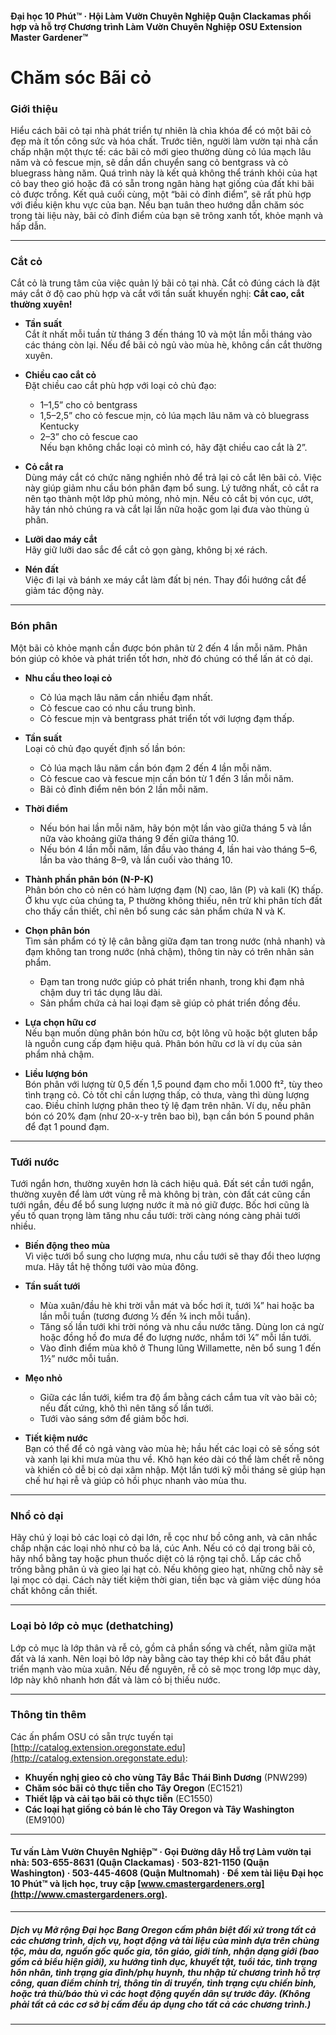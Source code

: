 #### Đại học 10 Phút™ · Hội Làm Vườn Chuyên Nghiệp Quận Clackamas phối hợp và hỗ trợ Chương trình Làm Vườn Chuyên Nghiệp OSU Extension Master Gardener™

# Chăm sóc Bãi cỏ

### Giới thiệu

Hiểu cách bãi cỏ tại nhà phát triển tự nhiên là chìa khóa để có một bãi cỏ đẹp mà ít tốn công sức và hóa chất. Trước tiên, người làm vườn tại nhà cần chấp nhận một thực tế: các bãi cỏ mới gieo thường dùng cỏ lúa mạch lâu năm và cỏ fescue mịn, sẽ dần dần chuyển sang cỏ bentgrass và cỏ bluegrass hàng năm. Quá trình này là kết quả không thể tránh khỏi của hạt cỏ bay theo gió hoặc đã có sẵn trong ngân hàng hạt giống của đất khi bãi cỏ được trồng. Kết quả cuối cùng, một “bãi cỏ đỉnh điểm”, sẽ rất phù hợp với điều kiện khu vực của bạn. Nếu bạn tuân theo hướng dẫn chăm sóc trong tài liệu này, bãi cỏ đỉnh điểm của bạn sẽ trông xanh tốt, khỏe mạnh và hấp dẫn.

---

### Cắt cỏ

Cắt cỏ là trung tâm của việc quản lý bãi cỏ tại nhà. Cắt cỏ đúng cách là đặt máy cắt ở độ cao phù hợp và cắt với tần suất khuyến nghị: **Cắt cao, cắt thường xuyên!**

- **Tần suất**  
  Cắt ít nhất mỗi tuần từ tháng 3 đến tháng 10 và một lần mỗi tháng vào các tháng còn lại. Nếu để bãi cỏ ngủ vào mùa hè, không cần cắt thường xuyên.

- **Chiều cao cắt cỏ**  
  Đặt chiều cao cắt phù hợp với loại cỏ chủ đạo:  
  - 1–1,5” cho cỏ bentgrass  
  - 1,5–2,5” cho cỏ fescue mịn, cỏ lúa mạch lâu năm và cỏ bluegrass Kentucky  
  - 2–3” cho cỏ fescue cao  
  Nếu bạn không chắc loại cỏ mình có, hãy đặt chiều cao cắt là 2”.

- **Cỏ cắt ra**  
  Dùng máy cắt có chức năng nghiền nhỏ để trả lại cỏ cắt lên bãi cỏ. Việc này giúp giảm nhu cầu bón phân đạm bổ sung. Lý tưởng nhất, cỏ cắt ra nên tạo thành một lớp phủ mỏng, nhỏ mịn. Nếu cỏ cắt bị vón cục, ướt, hãy tán nhỏ chúng ra và cắt lại lần nữa hoặc gom lại đưa vào thùng ủ phân.

- **Lưỡi dao máy cắt**  
  Hãy giữ lưỡi dao sắc để cắt cỏ gọn gàng, không bị xé rách.

- **Nén đất**  
  Việc đi lại và bánh xe máy cắt làm đất bị nén. Thay đổi hướng cắt để giảm tác động này.

---

### Bón phân

Một bãi cỏ khỏe mạnh cần được bón phân từ 2 đến 4 lần mỗi năm. Phân bón giúp cỏ khỏe và phát triển tốt hơn, nhờ đó chúng có thể lấn át cỏ dại.

- **Nhu cầu theo loại cỏ**  
  - Cỏ lúa mạch lâu năm cần nhiều đạm nhất.  
  - Cỏ fescue cao có nhu cầu trung bình.  
  - Cỏ fescue mịn và bentgrass phát triển tốt với lượng đạm thấp.

- **Tần suất**  
  Loại cỏ chủ đạo quyết định số lần bón:  
  - Cỏ lúa mạch lâu năm cần bón đạm 2 đến 4 lần mỗi năm.  
  - Cỏ fescue cao và fescue mịn cần bón từ 1 đến 3 lần mỗi năm.  
  - Bãi cỏ đỉnh điểm nên bón 2 lần mỗi năm.

- **Thời điểm**  
  - Nếu bón hai lần mỗi năm, hãy bón một lần vào giữa tháng 5 và lần nữa vào khoảng giữa tháng 9 đến giữa tháng 10.  
  - Nếu bón 4 lần mỗi năm, lần đầu vào tháng 4, lần hai vào tháng 5–6, lần ba vào tháng 8–9, và lần cuối vào tháng 10.

- **Thành phần phân bón (N-P-K)**  
  Phân bón cho cỏ nên có hàm lượng đạm (N) cao, lân (P) và kali (K) thấp. Ở khu vực của chúng ta, P thường không thiếu, nên trừ khi phân tích đất cho thấy cần thiết, chỉ nên bổ sung các sản phẩm chứa N và K.

- **Chọn phân bón**  
  Tìm sản phẩm có tỷ lệ cân bằng giữa đạm tan trong nước (nhả nhanh) và đạm không tan trong nước (nhả chậm), thông tin này có trên nhãn sản phẩm.  
  - Đạm tan trong nước giúp cỏ phát triển nhanh, trong khi đạm nhả chậm duy trì tác dụng lâu dài.  
  - Sản phẩm chứa cả hai loại đạm sẽ giúp cỏ phát triển đồng đều.

- **Lựa chọn hữu cơ**  
  Nếu bạn muốn dùng phân bón hữu cơ, bột lông vũ hoặc bột gluten bắp là nguồn cung cấp đạm hiệu quả. Phân bón hữu cơ là ví dụ của sản phẩm nhả chậm.

- **Liều lượng bón**  
  Bón phân với lượng từ 0,5 đến 1,5 pound đạm cho mỗi 1.000 ft², tùy theo tình trạng cỏ. Cỏ tốt chỉ cần lượng thấp, cỏ thưa, vàng thì dùng lượng cao. Điều chỉnh lượng phân theo tỷ lệ đạm trên nhãn. Ví dụ, nếu phân bón có 20% đạm (như 20-x-y trên bao bì), bạn cần bón 5 pound phân để đạt 1 pound đạm.

---

### Tưới nước

Tưới ngắn hơn, thường xuyên hơn là cách hiệu quả. Đất sét cần tưới ngắn, thường xuyên để làm ướt vùng rễ mà không bị tràn, còn đất cát cũng cần tưới ngắn, đều để bổ sung lượng nước ít mà nó giữ được. Bốc hơi cũng là yếu tố quan trọng làm tăng nhu cầu tưới: trời càng nóng càng phải tưới nhiều.

- **Biến động theo mùa**  
  Vì việc tưới bổ sung cho lượng mưa, nhu cầu tưới sẽ thay đổi theo lượng mưa. Hãy tắt hệ thống tưới vào mùa đông.

- **Tần suất tưới**  
  - Mùa xuân/đầu hè khi trời vẫn mát và bốc hơi ít, tưới ¼” hai hoặc ba lần mỗi tuần (tương đương ½ đến ¾ inch mỗi tuần).  
  - Tăng số lần tưới khi trời nóng và nhu cầu nước tăng. Dùng lon cá ngừ hoặc đồng hồ đo mưa để đo lượng nước, nhắm tới ¼” mỗi lần tưới.  
  - Vào đỉnh điểm mùa khô ở Thung lũng Willamette, nên bổ sung 1 đến 1½” nước mỗi tuần.

- **Mẹo nhỏ**  
  - Giữa các lần tưới, kiểm tra độ ẩm bằng cách cắm tua vít vào bãi cỏ; nếu đất cứng, khô thì nên tăng số lần tưới.  
  - Tưới vào sáng sớm để giảm bốc hơi.

- **Tiết kiệm nước**  
  Bạn có thể để cỏ ngả vàng vào mùa hè; hầu hết các loại cỏ sẽ sống sót và xanh lại khi mưa mùa thu về. Khô hạn kéo dài có thể làm chết rễ nông và khiến cỏ dễ bị cỏ dại xâm nhập. Một lần tưới kỹ mỗi tháng sẽ giúp hạn chế hư hại rễ và giúp cỏ hồi phục nhanh vào mùa thu.

---

### Nhổ cỏ dại

Hãy chú ý loại bỏ các loại cỏ dại lớn, rễ cọc như bồ công anh, và cân nhắc chấp nhận các loại nhỏ như cỏ ba lá, cúc Anh. Nếu có cỏ dại trong bãi cỏ, hãy nhổ bằng tay hoặc phun thuốc diệt cỏ lá rộng tại chỗ. Lấp các chỗ trống bằng phân ủ và gieo lại hạt cỏ. Nếu không gieo hạt, những chỗ này sẽ lại mọc cỏ dại. Cách này tiết kiệm thời gian, tiền bạc và giảm việc dùng hóa chất không cần thiết.

---

### Loại bỏ lớp cỏ mục (dethatching)

Lớp cỏ mục là lớp thân và rễ cỏ, gồm cả phần sống và chết, nằm giữa mặt đất và lá xanh. Nên loại bỏ lớp này bằng cào tay thép khi cỏ bắt đầu phát triển mạnh vào mùa xuân. Nếu để nguyên, rễ cỏ sẽ mọc trong lớp mục dày, lớp này khô nhanh hơn đất và làm cỏ bị thiếu nước.

---

### Thông tin thêm

Các ấn phẩm OSU có sẵn trực tuyến tại [http://catalog.extension.oregonstate.edu](http://catalog.extension.oregonstate.edu):

- **Khuyến nghị gieo cỏ cho vùng Tây Bắc Thái Bình Dương** (PNW299)  
- **Chăm sóc bãi cỏ thực tiễn cho Tây Oregon** (EC1521)  
- **Thiết lập và cải tạo bãi cỏ thực tiễn** (EC1550)  
- **Các loại hạt giống cỏ bán lẻ cho Tây Oregon và Tây Washington** (EM9100)

---

#### Tư vấn Làm Vườn Chuyên Nghiệp™ · Gọi Đường dây Hỗ trợ Làm vườn tại nhà: 503-655-8631 (Quận Clackamas) · 503-821-1150 (Quận Washington) · 503-445-4608 (Quận Multnomah) · Để xem tài liệu Đại học 10 Phút™ và lịch học, truy cập [www.cmastergardeners.org](http://www.cmastergardeners.org).

---

##### Dịch vụ Mở rộng Đại học Bang Oregon cấm phân biệt đối xử trong tất cả các chương trình, dịch vụ, hoạt động và tài liệu của mình dựa trên chủng tộc, màu da, nguồn gốc quốc gia, tôn giáo, giới tính, nhận dạng giới (bao gồm cả biểu hiện giới), xu hướng tình dục, khuyết tật, tuổi tác, tình trạng hôn nhân, tình trạng gia đình/phụ huynh, thu nhập từ chương trình hỗ trợ công, quan điểm chính trị, thông tin di truyền, tình trạng cựu chiến binh, hoặc trả thù/báo thù vì các hoạt động quyền dân sự trước đây. (Không phải tất cả các cơ sở bị cấm đều áp dụng cho tất cả các chương trình.)
---